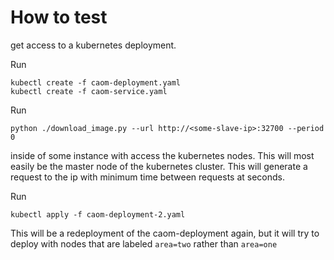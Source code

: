 # How to test
get access to a kubernetes deployment. 

Run 
```
kubectl create -f caom-deployment.yaml
kubectl create -f caom-service.yaml
```

Run 
```
python ./download_image.py --url http://<some-slave-ip>:32700 --period 0
```
inside of some instance with access the kubernetes nodes. 
This will most easily be the master node of the kubernetes cluster. 
This will generate a request to the ip with minimum time between requests at <period> seconds. 

Run
```
kubectl apply -f caom-deployment-2.yaml
```
This will be a redeployment of the caom-deployment again, but it will try to deploy with nodes that are labeled
`area=two` rather than `area=one`
